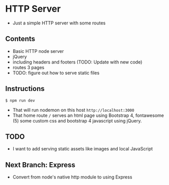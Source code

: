 # HTTP Server
* Just a simple HTTP server with some routes

## Contents
* Basic HTTP node server
* jQuery
* including headers and footers (TODO: Update with new code)
* routes 3 pages
* TODO: figure out how to serve static files

## Instructions
`$ npm run dev`

* That will run nodemon on this host `http://localhost:3000`
* That home route `/` serves an html page using Bootstrap 4, fontawesome (5) some custom css and bootstrap 4 javascript using jQuery.

## TODO
* I want to add serving static assets like images and local JavaScript

## Next Branch: Express
* Convert from node's native http module to using Express

